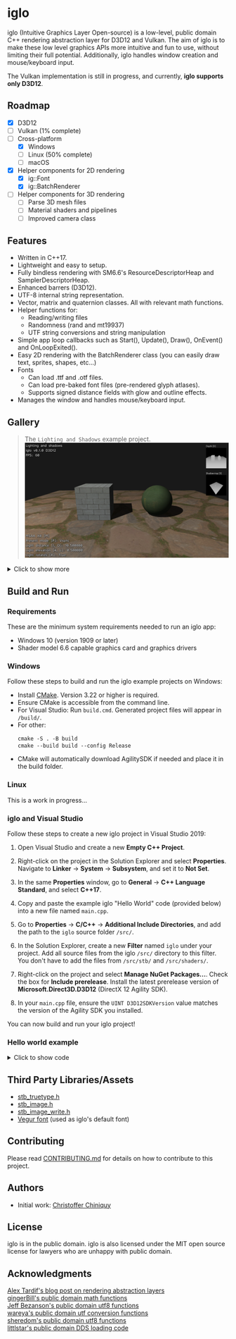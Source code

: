 # iglo

iglo (Intuitive Graphics Layer Open-source) is a low-level, public domain C++ rendering abstraction layer for D3D12 and Vulkan. The aim of iglo is to make these low level graphics APIs more intuitive and fun to use, without limiting their full potential. Additionally, iglo handles window creation and mouse/keyboard input.

The Vulkan implementation is still in progress, and currently, **iglo supports only D3D12**.

## Roadmap

- [x] D3D12
- [ ] Vulkan (1% complete)
- [ ] Cross-platform
  - [x] Windows
  - [ ] Linux (50% complete)
  - [ ] macOS
- [x] Helper components for 2D rendering
  -  [x] ig::Font
  -  [x] ig::BatchRenderer
- [ ] Helper components for 3D rendering
  -  [ ] Parse 3D mesh files
  -  [ ] Material shaders and pipelines
  -  [ ] Improved camera class

## Features

- Written in C++17.
- Lightweight and easy to setup.
- Fully bindless rendering with SM6.6's ResourceDescriptorHeap and SamplerDescriptorHeap.
- Enhanced barrers (D3D12).
- UTF-8 internal string representation.
- Vector, matrix and quaternion classes. All with relevant math functions.
- Helper functions for:
  - Reading/writing files
  - Randomness (rand and mt19937)
  - UTF string conversions and string manipulation
- Simple app loop callbacks such as Start(), Update(), Draw(), OnEvent() and OnLoopExited().
- Easy 2D rendering with the BatchRenderer class (you can easily draw text, sprites, shapes, etc...)
- Fonts
  - Can load .ttf and .otf files.
  - Can load pre-baked font files (pre-rendered glyph atlases).
  - Supports signed distance fields with glow and outline effects.
- Manages the window and handles mouse/keyboard input.

## Gallery

> The `Lighting and Shadows` example project.
![](images/example-projects/LightingAndShadows.png)

<details>
<summary>Click to show more</summary>

> The `Camera and Skybox` example project demonstrates how to use the ig::BaseCamera class and how to render a skybox. It also demonstrates how to use instancing to render models (cubes in this case).
![](images/example-projects/CameraAndSkybox.png)

> The `Hello BatchRenderer` example project demonstrates how to use the ig::BatchRenderer class to render various types of 2D geometry.
![](images/example-projects/HelloBatchRenderer1.png)
![](images/example-projects/HelloBatchRenderer2.png)
![](images/example-projects/HelloBatchRenderer3.png)
![](images/example-projects/HelloBatchRenderer4.png)
![](images/example-projects/HelloBatchRenderer5.png)
![](images/example-projects/HelloBatchRenderer6.png)
![](images/example-projects/HelloBatchRenderer7.png)

> The `Hello cube` and `Hello world` example projects.
![](images/example-projects/HelloCube.png)
![](images/example-projects/HelloWorld.png)

</details>

## Build and Run

### Requirements

These are the minimum system requirements needed to run an iglo app:

- Windows 10 (version 1909 or later)
- Shader model 6.6 capable graphics card and graphics drivers

### Windows

Follow these steps to build and run the iglo example projects on Windows:

- Install [CMake](https://cmake.org/download/). Version 3.22 or higher is required.
- Ensure CMake is accessible from the command line. 
- For Visual Studio: Run `build.cmd`. Generated project files will appear in `/build/`. 
- For other:
  ```
  cmake -S . -B build
  cmake --build build --config Release
  ```
- CMake will automatically download AgilitySDK if needed and place it in the build folder.

### Linux

This is a work in progress...

### iglo and Visual Studio

Follow these steps to create a new iglo project in Visual Studio 2019:  

1. Open Visual Studio and create a new **Empty C++ Project**.  

2. Right-click on the project in the Solution Explorer and select **Properties**. Navigate to **Linker** → **System** → **Subsystem**, and set it to **Not Set**.  

3. In the same **Properties** window, go to **General** → **C++ Language Standard**, and select **C++17**.  

4. Copy and paste the example iglo "Hello World" code (provided below) into a new file named `main.cpp`.  

5. Go to **Properties** → **C/C++** → **Additional Include Directories**, and add the path to the `iglo` source folder `/src/`.  

6. In the Solution Explorer, create a new **Filter** named `iglo` under your project. Add all source files from the iglo `/src/` directory to this filter. You don't have to add the files from `/src/stb/` and `/src/shaders/`. 

7. Right-click on the project and select **Manage NuGet Packages...**. Check the box for **Include prerelease**. Install the latest prerelease version of **Microsoft.Direct3D.D3D12** (DirectX 12 Agility SDK).  

8. In your `main.cpp` file, ensure the `UINT D3D12SDKVersion` value matches the version of the Agility SDK you installed.  

You can now build and run your iglo project!

### Hello world example

<details>
<summary>Click to show code</summary>
  
    #include "iglo.h"
    #include "igloFont.h"
    #include "igloBatchRenderer.h"
    #include "igloMainLoop.h"
    
    #ifdef IGLO_D3D12
    // Agility SDK path and version. Support for enhanced barriers and shader model 6.6 is required.
    extern "C" { __declspec(dllexport) extern const UINT D3D12SDKVersion = 715; }
    extern "C" { __declspec(dllexport) extern const char* D3D12SDKPath = u8".\\D3D12\\"; }
    #endif
    
    ig::IGLOContext context;
    ig::CommandList cmd;
    ig::Font defaultFont;
    ig::BatchRenderer r;
    ig::MainLoop mainloop;
    
    void Start()
    {
    	cmd.Load(context, ig::CommandListType::Graphics);
    
    	cmd.Begin();
    	{
    		defaultFont.LoadAsPrebaked(context, cmd, ig::GetDefaultFont()); // Load embedded prebaked font
    		r.Load(context, cmd, context.GetBackBufferRenderTargetDesc());
    	}
    	cmd.End();
    
    	// Submit work to the GPU and wait for the work to complete before proceeding
    	context.WaitForCompletion(context.Submit(cmd));
    }
    
    void OnLoopExited()
    {
    	context.WaitForIdleDevice(); // Wait for GPU to finish all remaining work before resources get released
    }
    
    void Update(double elapsedSeconds)
    {
    }
    
    void OnEvent(ig::Event e)
    {
    	if (e.type == ig::EventType::CloseRequest)
    	{
    		mainloop.Quit();
    		return;
    	}
    }
    
    void Draw()
    {
    	cmd.Begin();
    	{
    		// The back buffer will now be used as a render target
    		cmd.AddTextureBarrier(context.GetBackBuffer(), ig::SimpleBarrier::Common, ig::SimpleBarrier::RenderTarget, false);
    		cmd.FlushBarriers();
    
    		cmd.SetRenderTarget(&context.GetBackBuffer());
    		cmd.SetViewport((float)context.GetWidth(), (float)context.GetHeight());
    		cmd.SetScissorRectangle(context.GetWidth(), context.GetHeight());
    		cmd.ClearColor(context.GetBackBuffer(), ig::Colors::Black);
    
    		r.Begin(cmd);
    		{
    			r.DrawString(64, 64, "Hello world!", defaultFont, ig::Colors::Green);
    		}
    		r.End();
    
    		// The back buffer will now be used to present
    		cmd.AddTextureBarrier(context.GetBackBuffer(), ig::SimpleBarrier::RenderTarget, ig::SimpleBarrier::Common, false);
    		cmd.FlushBarriers();
    	}
    	cmd.End();
    
    	context.Submit(cmd);
    	context.Present();
    }
    
    #ifdef _WIN32
    int WINAPI WinMain(HINSTANCE hInstance, HINSTANCE hPrevInst, LPSTR lpCmdLine, int nShow)
    #endif
    #ifdef __linux__
    int main(int argc, char** argv)
    #endif
    {
    	if (context.Load(
    		ig::WindowSettings("Hello world!", 640, 480),
    		ig::RenderSettings(ig::PresentMode::Vsync)))
    	{
    		mainloop.Run(context, Start, OnLoopExited, Draw, Update, OnEvent);
    	}
    	// The iglo objects declared on the stack get released here in the reverse order they were declared
    	return 0;
    }

</details>

## Third Party Libraries/Assets

- [stb_truetype.h](https://github.com/nothings/stb/)
- [stb_image.h](https://github.com/nothings/stb/)
- [stb_image_write.h](https://github.com/nothings/stb/)
- [Vegur font](https://www.fontspace.com/vegur-font-f7408) (used as iglo's default font)

## Contributing

Please read [CONTRIBUTING.md](CONTRIBUTING.md) for details on how to contribute to this project.

## Authors

- Initial work: [Christoffer Chiniquy](https://github.com/c-chiniquy)

## License

iglo is in the public domain. iglo is also licensed under the MIT open source license for lawyers who are unhappy with public domain.

## Acknowledgments

[Alex Tardif's blog post on rendering abstraction layers](https://alextardif.com/RenderingAbstractionLayers.html)\
[gingerBill's public domain math functions](https://github.com/gingerBill/gb/blob/master/gb_math.h)\
[Jeff Bezanson's public domain utf8 functions](https://github.com/JeffBezanson/cutef8/blob/master/utf8.c)\
[wareya's public domain utf conversion functions](https://github.com/wareya/unishim/blob/master/unishim.h)\
[sheredom's public domain utf8 functions](https://github.com/sheredom/utf8.h/blob/master/utf8.h)\
[littlstar's public domain DDS loading code](https://github.com/littlstar/soil/)
